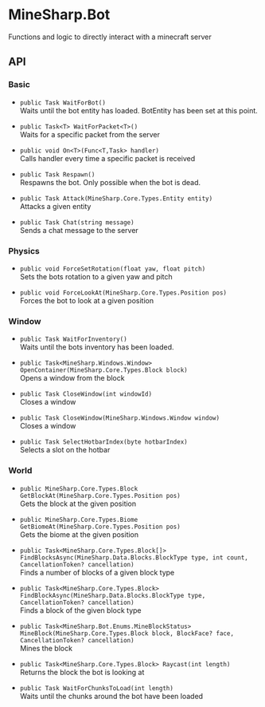 ﻿# MineSharp.Bot

Functions and logic to directly interact with a minecraft server

## API

### Basic

- `public Task WaitForBot()`   
  Waits until the bot entity has loaded. BotEntity has been set at this point.

- `public Task<T> WaitForPacket<T>()`   
  Waits for a specific packet from the server

- `public void On<T>(Func<T,Task> handler)`   
  Calls handler every time a specific packet is received

- `public Task Respawn()`   
  Respawns the bot. Only possible when the bot is dead.

- `public Task Attack(MineSharp.Core.Types.Entity entity)`   
  Attacks a given entity

- `public Task Chat(string message)`   
  Sends a chat message to the server

### Physics

- `public void ForceSetRotation(float yaw, float pitch)`   
  Sets the bots rotation to a given yaw and pitch

- `public void ForceLookAt(MineSharp.Core.Types.Position pos)`   
  Forces the bot to look at a given position

### Window

- `public Task WaitForInventory()`   
  Waits until the bots inventory has been loaded.

- `public Task<MineSharp.Windows.Window> OpenContainer(MineSharp.Core.Types.Block block)`   
  Opens a window from the block

- `public Task CloseWindow(int windowId)`   
  Closes a window

- `public Task CloseWindow(MineSharp.Windows.Window window)`   
  Closes a window

- `public Task SelectHotbarIndex(byte hotbarIndex)`   
  Selects a slot on the hotbar

### World

- `public MineSharp.Core.Types.Block GetBlockAt(MineSharp.Core.Types.Position pos)`   
  Gets the block at the given position

- `public MineSharp.Core.Types.Biome GetBiomeAt(MineSharp.Core.Types.Position pos)`   
  Gets the biome at the given position

- `public Task<MineSharp.Core.Types.Block[]> FindBlocksAsync(MineSharp.Data.Blocks.BlockType type, int count, CancellationToken? cancellation)`   
  Finds a number of blocks of a given block type

- `public Task<MineSharp.Core.Types.Block> FindBlockAsync(MineSharp.Data.Blocks.BlockType type, CancellationToken? cancellation)`   
  Finds a block of the given block type

- `public Task<MineSharp.Bot.Enums.MineBlockStatus> MineBlock(MineSharp.Core.Types.Block block, BlockFace? face, CancellationToken? cancellation)`   
  Mines the block

- `public Task<MineSharp.Core.Types.Block> Raycast(int length)`   
  Returns the block the bot is looking at

- `public Task WaitForChunksToLoad(int length)`   
  Waits until the chunks around the bot have been loaded 
  

 